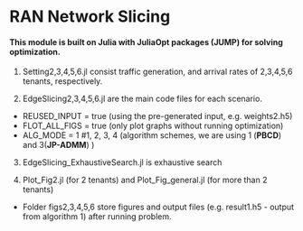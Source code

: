 # RAN Network Slicing

#### This module is built on Julia with JuliaOpt packages (JUMP) for solving optimization.

1. Setting2,3,4,5,6.jl consist traffic generation, and arrival rates of 2,3,4,5,6 tenants, respectively.

2.  EdgeSlicing2,3,4,5,6.jl are the main code files for each scenario.
  * REUSED_INPUT = true (using the pre-generated input, e.g. weights2.h5)
  * FLOT_ALL_FIGS = true (only plot graphs without running optimization)
  * ALG_MODE = 1 #1, 2, 3, 4 (algorithm schemes, we are using 1 (**PBCD**) and 3(**JP-ADMM**) )
  
3.  EdgeSlicing_ExhaustiveSearch.jl is exhaustive search 

4.  Plot_Fig2.jl (for 2 tenants) and Plot_Fig_general.jl (for more than 2 tenants)

  * Folder figs2,3,4,5,6 store figures and output files (e.g. result1.h5 - output from algorithm 1) after running problem. 

